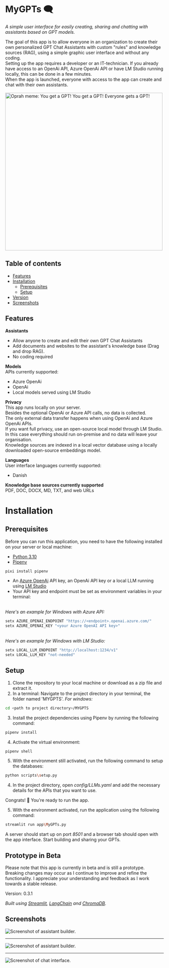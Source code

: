 # MyGPTs :left_speech_bubble: 
_A simple user interface for easily creating, sharing and chatting with assistants based on GPT models._

The goal of this app is to allow everyone in an organization to create their own personalized GPT Chat Assistants with custom "rules" and knowledge sources (RAG), using a simple graphic user interface and without any coding.
<br>Setting up the app requires a developer or an IT-technician. If you already have access to an OpenAi API, Azure OpenAi API or have LM Studio running locally, this can be done in a few minutes. 
<br>When the app is launched, everyone with access to the app can create and chat with their own assistants.
<br>
<br>
<img src="images/oprah.jpg" alt="Oprah meme: You get a GPT! You get a GPT! Everyone gets a GPT!" width="500"/>

## Table of contents
- [Features](#features)
- [Installation](#installation)
    - [Prerequisites](#prerequisites)
    - [Setup](#setup)
- [Version](#prototype-in-beta)
- [Screenshots](#screenshots)


## Features

__Assistants__
- Allow anyone to create and edit their own GPT Chat Assistants
- Add documents and websites to the assistant's knowledge base (Drag and drop RAG).
- No coding required


__Models__
<br>APIs currently supported:
 - Azure OpenAi
 - OpenAi
 - Local models served using LM Studio

__Privacy__
<br> This app runs locally on your server.
<br> Besides the optional OpenAi or Azure API calls, no data is collected.
<br> The only external data transfer happens when using OpenAi and Azure OpenAi APIs.
<br> If you want full privacy, use an open-source local model through LM Studio. In this case everything should run on-premise and no data will leave your organisation.
<br> Knowledge sources are indexed in a local vector database using a locally downloaded open-source embeddings model.

__Languages__
<br>User interface languages currently supported:
- Danish

__Knowledge base sources currently supported__
<br>PDF, DOC, DOCX, MD, TXT, and web URLs

# Installation
## Prerequisites

Before you can run this application, you need to have the following installed on your server or local machine:
- [Python 3.10](https://www.python.org/downloads/)
- [Pipenv](https://pipenv.pypa.io/en/latest/installation.html) 
```sh
pixi install pipenv
```
- An [Azure OpenAi](https://learn.microsoft.com/en-us/azure/ai-services/openai/) API key, an OpenAi API key or a local LLM running using [LM Studio](https://lmstudio.ai/)
- Your API key and endpoint must be set as environment variables in your terminal:

<br>_Here's an example for Windows with Azure API:_
```sh 
setx AZURE_OPENAI_ENDPOINT "https://<endpoint>.openai.azure.com/"
setx AZURE_OPENAI_KEY "<your Azure OpenAI API key>"
```
<br>_Here's an example for Windows with LM Studio:_
```sh
setx LOCAL_LLM_ENDPOINT "http://localhost:1234/v1"
setx LOCAL_LLM_KEY "not-needed"
```

## Setup
1. Clone the repository to your local machine or download as a zip file and extract it.
2. In a terminal: Navigate to the project directory in your terminal, the folder named 'MYGPTS'.
_For windows:_
```sh
cd <path to project directory>/MYGPTS
```
3. Install the project dependencies using Pipenv by running the following command:
```sh
pipenv install
```
4. Activate the virtual environment:
```sh
pipenv shell
```
5. With the environment still activated, run the following command to setup the databases:
```sh
python scripts\setup.py
```
4. In the project directory, open _config/LLMs.yaml_ and add the necessary details for the APIs that you want to use.

Congrats! :tada: You're ready to run the app.

5. With the environment activated, run the application using the following command:
```sh
streamlit run app\MyGPTs.py
```
A server should start up on port _8501_ and a browser tab should open with the app interface. Start building and sharing your GPTs.

## Prototype in Beta
Please note that this app is currently in beta and is still a prototype. Breaking changes may occur as I continue to improve and refine the functionality. I appreciate your understanding and feedback as I work towards a stable release.

Version: 0.3.1


_Built using [Streamlit](https://streamlit.io/), [LangChain](https://www.langchain.com/) and [ChromaDB](https://www.trychroma.com/)._


## Screenshots
![Screenshot of assistant builder. ](<images/ss_myassistants_240109.jpg>)
____
![Screenshot of assistant builder. ](<images/ss_edit_240109.jpg>)
___
![Screenshot of chat interface. ](<images/ss_chat_240109.jpg>)
